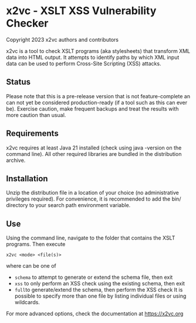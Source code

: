 # x2vc - XSLT XSS Vulnerability Checker

Copyright 2023 x2vc authors and contributors

x2vc is a tool to check XSLT programs (aka stylesheets) that transform XML data
into HTML output. It attempts to identify paths by which XML input data can be
used to perform Cross-Site Scripting (XSS) attacks.

## Status

Please note that this is a pre-release version that is not feature-complete an
can not yet be considered production-ready (if a tool such as this can ever
be). Exercise caution, make frequent backups and treat the results with more
caution than usual.

## Requirements

x2vc requires at least Java 21 installed (check using java -version on the
command line). All other required libraries are bundled in the distribution
archive.

## Installation

Unzip the distribution file in a location of your choice (no administrative
privileges required). For convenience, it is recommended to add the bin/
directory to your search path environment variable.

## Use

Using the command line, navigate to the folder that contains the XSLT programs.
Then execute

    x2vc <mode> <file(s)>

where <mode> can be one of
 * `schema` to attempt to generate or extend the schema file, then exit
 * `xss` to only perform an XSS check using the existing schema, then exit
 * `full`to generate/extend the schema, then perform the XSS check
It is possible to specify more than one file by listing individual files
or using wildcards.

For more advanced options, check the documentation at https://x2vc.org
